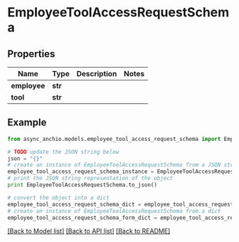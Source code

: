 # EmployeeToolAccessRequestSchema


## Properties

Name | Type | Description | Notes
------------ | ------------- | ------------- | -------------
**employee** | **str** |  | 
**tool** | **str** |  | 

## Example

```python
from async_anchio.models.employee_tool_access_request_schema import EmployeeToolAccessRequestSchema

# TODO update the JSON string below
json = "{}"
# create an instance of EmployeeToolAccessRequestSchema from a JSON string
employee_tool_access_request_schema_instance = EmployeeToolAccessRequestSchema.from_json(json)
# print the JSON string representation of the object
print EmployeeToolAccessRequestSchema.to_json()

# convert the object into a dict
employee_tool_access_request_schema_dict = employee_tool_access_request_schema_instance.to_dict()
# create an instance of EmployeeToolAccessRequestSchema from a dict
employee_tool_access_request_schema_form_dict = employee_tool_access_request_schema.from_dict(employee_tool_access_request_schema_dict)
```
[[Back to Model list]](../README.md#documentation-for-models) [[Back to API list]](../README.md#documentation-for-api-endpoints) [[Back to README]](../README.md)


